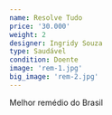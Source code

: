 ```yaml
---
name: Resolve Tudo
price: '30.000'
weight: 2
designer: Ingridy Souza
type: Saudável
condition: Doente
image: 'rem-1.jpg'
big_image: 'rem-2.jpg'
---
```


Melhor remédio do Brasil

[flickr]: http://www.flickr.com/photos/50290212@N05/16189931266
[designer]: http://birgersoterutleie.com
[licence]: http://creativecommons.org/licenses/by/2.0
